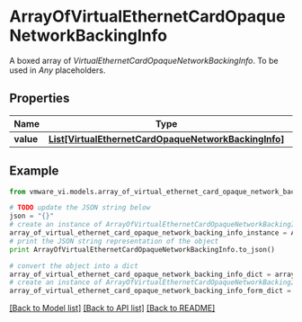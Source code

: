 # ArrayOfVirtualEthernetCardOpaqueNetworkBackingInfo

A boxed array of *VirtualEthernetCardOpaqueNetworkBackingInfo*. To be used in *Any* placeholders. 

## Properties
Name | Type | Description | Notes
------------ | ------------- | ------------- | -------------
**value** | [**List[VirtualEthernetCardOpaqueNetworkBackingInfo]**](VirtualEthernetCardOpaqueNetworkBackingInfo.md) |  | 

## Example

```python
from vmware_vi.models.array_of_virtual_ethernet_card_opaque_network_backing_info import ArrayOfVirtualEthernetCardOpaqueNetworkBackingInfo

# TODO update the JSON string below
json = "{}"
# create an instance of ArrayOfVirtualEthernetCardOpaqueNetworkBackingInfo from a JSON string
array_of_virtual_ethernet_card_opaque_network_backing_info_instance = ArrayOfVirtualEthernetCardOpaqueNetworkBackingInfo.from_json(json)
# print the JSON string representation of the object
print ArrayOfVirtualEthernetCardOpaqueNetworkBackingInfo.to_json()

# convert the object into a dict
array_of_virtual_ethernet_card_opaque_network_backing_info_dict = array_of_virtual_ethernet_card_opaque_network_backing_info_instance.to_dict()
# create an instance of ArrayOfVirtualEthernetCardOpaqueNetworkBackingInfo from a dict
array_of_virtual_ethernet_card_opaque_network_backing_info_form_dict = array_of_virtual_ethernet_card_opaque_network_backing_info.from_dict(array_of_virtual_ethernet_card_opaque_network_backing_info_dict)
```
[[Back to Model list]](../README.md#documentation-for-models) [[Back to API list]](../README.md#documentation-for-api-endpoints) [[Back to README]](../README.md)


